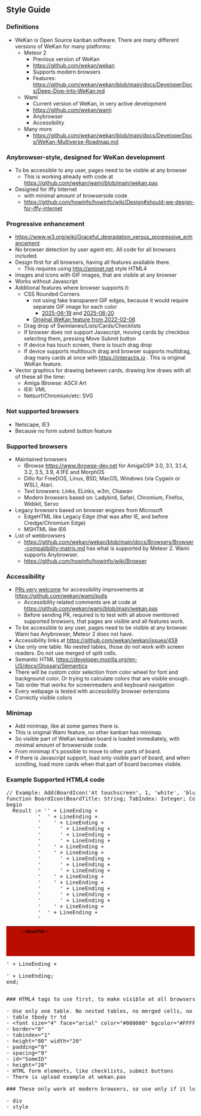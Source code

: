 ## Style Guide

### Definitions

- WeKan is Open Source kanban software. There are many different versions of WeKan for many platforms:
  - Meteor 2
    - Previous version of WeKan
    - https://github.com/wekan/wekan
    - Supports modern browsers
    - Features: https://github.com/wekan/wekan/blob/main/docs/DeveloperDocs/Deep-Dive-Into-WeKan.md
  - Wami
    - Current version of WeKan, in very active development
    - https://github.com/wekan/wami
    - Anybrowser
    - Accessibility
  - Many more
    - https://github.com/wekan/wekan/blob/main/docs/DeveloperDocs/WeKan-Multiverse-Roadmap.md

### Anybrowser-style, designed for WeKan development

- To be accessible to any user, pages need to be visible at any browser
  - This is working already with code at https://github.com/wekan/wami/blob/main/wekan.pas
- Designed for iffy Internet
  - with minimal amount of browserside code
  - https://github.com/howinfo/howinfo/wiki/Design#should-we-design-for-iffy-internet

### Progressive enhancement

  - https://www.w3.org/wiki/Graceful_degradation_versus_progressive_enhancement
  - No browser detection by user agent etc. All code for all browsers included.
  - Design first for all browsers, having all features available there.
    - This requires using http://aminet.net style HTML4
  - Images and icons with GIF images, that are visible at any browser
  - Works without Javascript
  - Additional features where browser supports it:
    - CSS Rounded Corners
      - not using fake transparent GIF edges, because it would require separate GIF image for each color
        - [2025-06-19](https://github.com/wekan/wami/commit/60a6d583#diff-55eb6b0b766ec41c008ef615b2f1d3e24ba16b8c8ba549a84c5e73e2ab54344bR15-R17) and [2025-06-20](https://github.com/wekan/wami/commit/31ba33b37ab4b867fd2e344bf5ad004085745cb4)
      - [Original WeKan feature from 2022-02-06](https://github.com/wekan/wekan/issues/4326)
    - Drag drop of Swimlanes/Lists/Cards/Checklists
    - If browser does not support Javascript, moving cards by checkbox selecting them, pressing Move Submit button
    - If device has touch screen, there is touch drag drop
    - If device supports multitouch drag and browser supports multidrag, drag many cards at once with https://interactjs.io . This is original WeKan feature.
  - Vector graphics for drawing between cards, drawing line draws with all of these all the time:
    - Amiga IBrowse: ASCII Art
    - IE6: VML
    - Netsurf/Chromium/etc: SVG

### Not supported browsers

- Netscape, IE3
- Because no form submit button feature

### Supported browsers

- Maintained browsers
  - IBrowse https://www.ibrowse-dev.net for AmigaOS® 3.0, 3.1, 3.1.4, 3.2, 3.5, 3.9, 4.1FE and MorphOS
  - Dillo for FreeDOS, Linux, BSD, MacOS, Windows (via Cygwin or WSL), Atari.
  - Text browsers: Links, ELinks, w3m, Chawan
  - Modern browsers based on: Ladybird, Safari, Chromium, Firefox, Webkit, Servo
- Legacy browsers based on browser engines from Microsoft
  - EdgeHTML like Legacy Edge (that was after IE, and before Credge/Chromium Edge)
  - MSHTML like IE6
- List of webbrowsers
  - https://github.com/wekan/wekan/blob/main/docs/Browsers/Browser-compatibility-matrix.md has what is supported by Meteor 2. Wami supports Anybrowser.
  - https://github.com/howinfo/howinfo/wiki/Browser

### Accessibility

- [PRs very welcome](MakingPullRequest.md) for accessibility improvements at https://github.com/wekan/wami/pulls
  - Accessibility related comments are at code at https://github.com/wekan/wami/blob/main/wekan.pas
  - Before sending PR, required is to test with all above mentioned supported browsers, that pages are visible and all features work.
- To be accessible to any user, pages need to be visible at any browser. Wami has Anybrowser, Meteor 2 does not have.
- Accessibility links at https://github.com/wekan/wekan/issues/459
- Use only one table. No nested tables, those do not work with screen readers. Do not use merged of split cells.
- Semantic HTML https://developer.mozilla.org/en-US/docs/Glossary/Semantics
- There will be custom color selection from color wheel for font and background color. Or trying to calculate colors that are visible enough.
- Tab order that works for screenreaders and keyboard navigation
- Every webpage is tested with accessibility browser extensions
- Correctly visible colors

### Minimap

- Add minimap, like at some games there is.
- This is original Wami feature, no other kanban has minimap.
- So visible part of WeKan kanban board is loaded immediately, with minimal amount of browserside code.
- From minimap it's possible to move to other parts of board.
- If there is Javascript support, load only visible part of board, and when scrolling, load more cards when that part of board becomes visible.

### Example Supported HTML4 code

<pre>
// Example: Add(BoardIcon('At touchscreen', 1, 'white', 'blue'));
function BoardIcon(BoardTitle: String; TabIndex: Integer; Color: String; BackgroundColor: String): String;
begin
  Result := '<table bgcolor="' + BackgroundColor + '" tabindex="' + IntToStr(TabIndex) + '" style="border-collapse: collapse;" width="200"' +
            ' height="80" border="0" padding="0" spacing="0" id="drag-' + IntToStr(TabIndex) + '" class="draggable" border-collapse="collapse">' + LineEnding +
          '  <tbody>' + LineEnding +
          '    <tr border="0" padding="0" spacing="0">' + LineEnding +
          '      <td width="20" height="20"></td>' + LineEnding +
          '      <td width="160" height="40" valign="middle" align="top"><font size="1" color="' + Color + '" face="arial"><b>' + BoardTitle + '</b><p></p></font></td>' + LineEnding +
          '      <td width="20" height="20"></td>' + LineEnding +
          '    </tr>' + LineEnding +
          '    <tr border="0" padding="0" spacing="0">' + LineEnding +
          '      <td width="20" height="20"></td>' + LineEnding +
          '      <td width="160" height="20"></td>' + LineEnding +
          '      <td width="20" height="20"></td>' + LineEnding +
          '    </tr>' + LineEnding +
          '    <tr border="0" padding="0" spacing="0">' + LineEnding +
          '      <td width="20" height="20"></td>' + LineEnding +
          '      <td width="160" height="20"></td>' + LineEnding +
          '      <td width="20" height="20"></td>' + LineEnding +
          '    </tr>' + LineEnding +
          '  </tbody>' + LineEnding +
          '</table>' + LineEnding +
          '<br>' + LineEnding;
end;
<pre>

### HTML4 tags to use first, to make visible at all browsers

- Use only one table. No nested tables, no merged cells, no split cells.
- table tbody tr td
- &lt;font size="4" face="arial" color="#000000" bgcolor="#FFFFFF"&rt;Text&lt;/font&rt;
- border="0"
- tabindex="1"
- height="80" width="20"
- padding="0"
- spacing="0"
- id="SomeID"
- height="20"
- HTML form elements, like checklists, submit buttons
- There is upload example at wekan.pas

### These only work at modern browsers, so use only if it looks similar with above HTML4 tags

- div
- style
